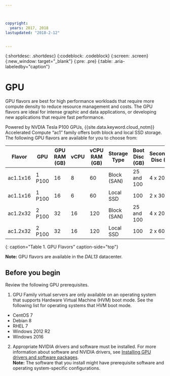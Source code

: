 ```yaml
---



copyright:
  years: 2017, 2018
lastupdated: "2018-2-12"


---
```


{:shortdesc: .shortdesc}
{:codeblock: .codeblock}
{:screen: .screen}
{:new_window: target="_blank"}
{:pre: .pre}
{:table: .aria-labeledby="caption"}

# GPU
GPU flavors are best for high performance workloads that require more compute density to reduce resource management and costs. The GPU flavors are ideal for intense graphic and data applications, or developing new applications that require fast performance.

Powered by NVDIA Tesla P100 GPUs, {{site.data.keyword.cloud_notm}} Accelerated Compute “ac1” family offers both block and local SSD storage. The following GPU flavors are available for you to choose from:  

| Flavor | GPU | GPU RAM (GB) | vCPU | vCPU RAM (GB) | Storage Type | Boot Disc (GB) | Secondary Disc (GB) |
|--------|-----|--------------|------|---------------|--------------|----------------|---------------------|
| ac1.1x16 | 1 P100 | 16 | 8 | 60 | Block (SAN) | 25 and 100 | 4 x 2000 |
| ac1.1x16 | 1 P100 | 16 | 6 | 60 | Local SSD | 100 | 2 x 300 |
| ac1.2x32 | 2 P100 | 32 | 16 | 120 | Block (SAN) | 25 and 100 | 4 x 2000 |
| ac1.2x32 | 2 P100 | 32 | 16 | 120 | Local SSD | 100 | 2 x 600 |
{: caption="Table 1. GPU Flavors" caption-side="top"}

**Note:** GPU flavors are available in the _DAL13_ datacenter.

## Before you begin
Review the following GPU prerequisites.

1. GPU Family virtual servers are only available on an operating system that supports Hardware Virtual Machine (HVM) boot mode. See the following list for operating systems that HVM boot mode.  
  - CentOS 7
  - Debian 8
  - RHEL 7
  - Windows 2012 R2
  - Windows 2016

2. Appropriate NVIDIA drivers and software must be installed. For more information about software and NVIDIA drivers, see [Installing GPU drivers and software packages](../vsi/vsi_gpu_nvidia_drivers.html).  
**Note:** The software that you install might have prerequisite software and operating system-specific configurations.


